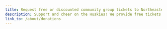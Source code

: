 ```yaml
---
title: Request free or discounted community group tickets to Northeastern games or events
description: Support and cheer on the Huskies! We provide free tickets to the home games of several Northeastern varsity teams.
link_to: /about/donations
---
```

